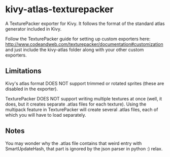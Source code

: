 kivy-atlas-texturepacker
========================

A TexturePacker exporter for Kivy. It follows the format of the standard atlas
generator included in Kivy.

Follow the TexturePacker guide for setting up custom exporters here:
http://www.codeandweb.com/texturepacker/documentation#customization and just
include the kivy-atlas folder along with your other custom exporters.

Limitations
-----------

Kivy's atlas format DOES NOT support trimmed or rotated sprites (these are
disabled in the exporter).

TexturePacker DOES NOT support writing multiple textures at once (well, it does,
but it creates separate .atlas files for each texture). Using the multipack
feature in TexturePacker will create several .atlas files, each of which you
will have to load separately.

Notes
-----

You may wonder why the .atlas file contains that weird entry with
SmartUpdateHash, that part is ignored by the json parser in python :) relax.
